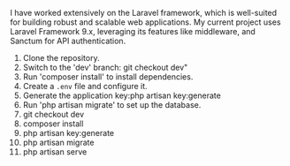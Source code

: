 I have worked extensively on the Laravel framework, which is well-suited for building robust and scalable web applications. My current project uses Laravel Framework 9.x, leveraging its features like  middleware, and Sanctum for API authentication.
1. Clone the repository.
2. Switch to the 'dev' branch: git checkout dev" 
3. Run 'composer install' to install dependencies.
3. Create a `.env` file and configure it.
4. Generate the application key:php artisan key:generate
5. Run 'php artisan migrate' to set up the database.
6. git checkout dev
7. composer install
8. php artisan key:generate
9. php artisan migrate
10. php artisan serve
